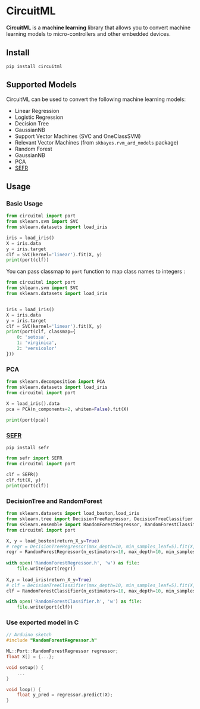 # CircuitML
**CircuitML** is a **machine learning** library that allows you to convert machine learning models to micro-controllers and other embedded devices.

## Install
```
pip install circuitml
```

## Supported Models
CircuitML can be used to convert the following machine learning models:

- Linear Regression
- Logistic Regression
- Decision Tree
- GaussianNB
- Support Vector Machines (SVC and OneClassSVM)
- Relevant Vector Machines (from `skbayes.rvm_ard_models` package)
- Random Forest
- GaussianNB
- PCA
- [SEFR](https://arxiv.org/abs/2006.04620)


## Usage

### Basic Usage
```python
from circuitml import port
from sklearn.svm import SVC
from sklearn.datasets import load_iris

iris = load_iris()
X = iris.data
y = iris.target
clf = SVC(kernel='linear').fit(X, y)
print(port(clf))
```

You can pass classmap to `port` function to map class names to integers :
```python
from circuitml import port
from sklearn.svm import SVC
from sklearn.datasets import load_iris


iris = load_iris()
X = iris.data
y = iris.target
clf = SVC(kernel='linear').fit(X, y)
print(port(clf, classmap={
    0: 'setosa',
    1: 'virginica',
    2: 'versicolor'
}))
```

### PCA
```python
from sklearn.decomposition import PCA
from sklearn.datasets import load_iris
from circuitml import port

X = load_iris().data
pca = PCA(n_components=2, whiten=False).fit(X)
    
print(port(pca))
```

### [SEFR](https://arxiv.org/abs/2006.04620)

```shell script
pip install sefr
```

```python
from sefr import SEFR
from circuitml import port

clf = SEFR()
clf.fit(X, y)
print(port(clf))
```

### DecisionTree and RandomForest
```python
from sklearn.datasets import load_boston,load_iris
from sklearn.tree import DecisionTreeRegressor, DecisionTreeClassifier
from sklearn.ensemble import RandomForestRegressor, RandomForestClassifier
from circuitml import port

X, y = load_boston(return_X_y=True)
# regr = DecisionTreeRegressor(max_depth=10, min_samples_leaf=5).fit(X, y)
regr = RandomForestRegressor(n_estimators=10, max_depth=10, min_samples_leaf=5).fit(X, y)
    
with open('RandomForestRegressor.h', 'w') as file:
    file.write(port(regr))
    
X,y = load_iris(return_X_y=True)
# clf = DecisionTreeClassifier(max_depth=10, min_samples_leaf=5).fit(X, y)
clf = RandomForestClassifier(n_estimators=10, max_depth=10, min_samples_leaf=5).fit(X, y)

with open('RandomForestClassifier.h', 'w') as file:
    file.write(port(clf))
```

### Use exported model in C
```cpp
// Arduino sketch
#include "RandomForestRegressor.h"

ML::Port::RandomForestRegressor regressor;
float X[] = {...};

void setup() {
    ...
}

void loop() {
    float y_pred = regressor.predict(X);
}
```
